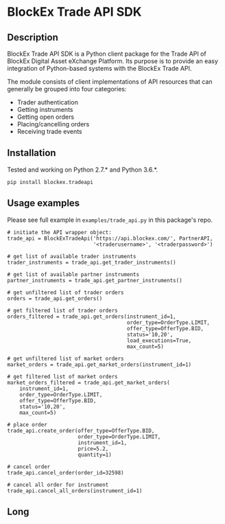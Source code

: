 # BlockEx Trade API SDK

## Description
BlockEx Trade API SDK is a Python client package for the Trade API
of BlockEx Digital Asset eXchange Platform. Its purpose is to provide an
easy integration of Python-based systems with the BlockEx Trade API.

The module consists of client implementations of API resources that
can generally be grouped into four categories:

 - Trader authentication
 - Getting instruments
 - Getting open orders
 - Placing/cancelling orders
 - Receiving trade events

## Installation
Tested and working on Python 2.7.* and Python 3.6.*.

```
pip install blockex.tradeapi
```

## Usage examples

Please see full example in `examples/trade_api.py` in this package's repo.

```
# initiate the API wrapper object:
trade_api = BlockExTradeApi('https://api.blockex.com/', PartnerAPI,
                            '<traderusername>', '<traderpassword>')

# get list of available trader instruments
trader_instruments = trade_api.get_trader_instruments()

# get list of available partner instruments
partner_instruments = trade_api.get_partner_instruments()

# get unfiltered list of trader orders
orders = trade_api.get_orders()

# get filtered list of trader orders
orders_filtered = trade_api.get_orders(instrument_id=1,
                                       order_type=OrderType.LIMIT,
                                       offer_type=OfferType.BID,
                                       status='10,20',
                                       load_executions=True,
                                       max_count=5)

# get unfiltered list of market orders
market_orders = trade_api.get_market_orders(instrument_id=1)

# get filtered list of market orders
market_orders_filtered = trade_api.get_market_orders(
	instrument_id=1,
	order_type=OrderType.LIMIT,
	offer_type=OfferType.BID,
	status='10,20',
	max_count=5)

# place order
trade_api.create_order(offer_type=OfferType.BID,
                       order_type=OrderType.LIMIT,
                       instrument_id=1,
                       price=5.2,
                       quantity=1)

# cancel order
trade_api.cancel_order(order_id=32598)

# cancel all order for instrument
trade_api.cancel_all_orders(instrument_id=1)
```

## Long
